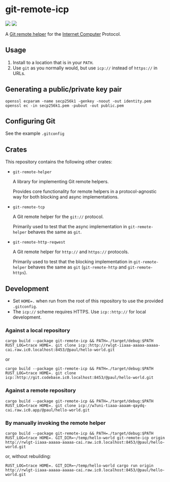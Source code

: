 # git-remote-icp

![](https://img.shields.io/badge/status%EF%B8%8F-experimental-blueviolet)
![](https://github.com/codebase-labs/git-remote-icp/actions/workflows/ci.yml/badge.svg?event=push)

A [Git remote helper](https://git-scm.com/docs/gitremote-helpers) for the [Internet Computer](https://internetcomputer.org) Protocol.

## Usage

1. Install to a location that is in your `PATH`.
2. Use `git` as you normally would, but use `icp://` instead of `https://` in URLs.


## Generating a public/private key pair

```
openssl ecparam -name secp256k1 -genkey -noout -out identity.pem
openssl ec -in secp256k1.pem -pubout -out public.pem
```

## Configuring Git

See the example `.gitconfig`

## Crates

This repository contains the following other crates:

* `git-remote-helper`

    A library for implementing Git remote helpers.

    Provides core functionality for remote helpers in a protocol-agnostic way for both blocking and async implementations.

* `git-remote-tcp`

    A Git remote helper for the `git://` protocol.

    Primarily used to test that the async implementation in `git-remote-helper` behaves the same as `git`.

* `git-remote-http-reqwest`

    A Git remote helper for `http://` and `https://` protocols.

    Primarily used to test that the blocking implementation in `git-remote-helper` behaves the same as `git` (`git-remote-http` and `git-remote-https`).

## Development

* Set `HOME=.` when run from the root of this repository to use the provided `.gitconfig`.
* The `icp://` scheme requires HTTPS. Use `icp::http://` for local development.

### Against a local repository

```
cargo build --package git-remote-icp && PATH=./target/debug:$PATH RUST_LOG=trace HOME=. git clone icp::http://rwlgt-iiaaa-aaaaa-aaaaa-cai.raw.ic0.localhost:8453/@paul/hello-world.git
```

or

```
cargo build --package git-remote-icp && PATH=./target/debug:$PATH RUST_LOG=trace HOME=. git clone icp::http://git.codebase.ic0.localhost:8453/@paul/hello-world.git
```

### Against a remote repository

```
cargo build --package git-remote-icp && PATH=./target/debug:$PATH RUST_LOG=trace HOME=. git clone icp://w7uni-tiaaa-aaaam-qaydq-cai.raw.ic0.app/@paul/hello-world.git
```

### By manually invoking the remote helper

```
cargo build --package git-remote-icp && PATH=./target/debug:$PATH RUST_LOG=trace HOME=. GIT_DIR=~/temp/hello-world git-remote-icp origin http://rwlgt-iiaaa-aaaaa-aaaaa-cai.raw.ic0.localhost:8453/@paul/hello-world.git
```

or, without rebuilding:

```
RUST_LOG=trace HOME=. GIT_DIR=~/temp/hello-world cargo run origin http://rwlgt-iiaaa-aaaaa-aaaaa-cai.raw.ic0.localhost:8453/@paul/hello-world.git
```
